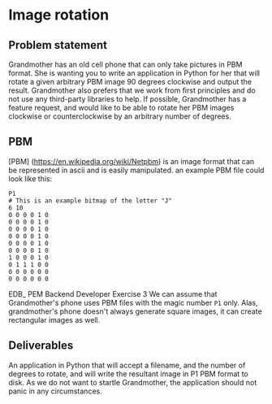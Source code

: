 # Image rotation
## Problem statement
Grandmother has an old cell phone that can only take pictures in PBM format. She is wanting
you to write an application in Python for her that will rotate a given arbitrary PBM image 90
degrees clockwise and output the result. Grandmother also prefers that we work from first
principles and do not use any third-party libraries to help.
If possible, Grandmother has a feature request, and would like to be able to rotate her PBM
images clockwise or counterclockwise by an arbitrary number of degrees.
## PBM
[PBM] (https://en.wikipedia.org/wiki/Netpbm) is an image format that can be represented in
ascii and is easily manipulated.
an example PBM file could look like this:
```
P1
# This is an example bitmap of the letter "J"
6 10
0 0 0 0 1 0
0 0 0 0 1 0
0 0 0 0 1 0
0 0 0 0 1 0
0 0 0 0 1 0
0 0 0 0 1 0
1 0 0 0 1 0
0 1 1 1 0 0
0 0 0 0 0 0
0 0 0 0 0 0
```

EDB_ PEM Backend Developer Exercise 3
We can assume that Grandmother's phone uses PBM files with the magic number `P1`
only. Alas, grandmother's phone doesn't always generate square images, it can create
rectangular images as well.
## Deliverables
An application in Python that will accept a filename, and the number of degrees to rotate, and
will write the resultant image in P1 PBM format to disk. As we do not want to startle
Grandmother, the application should not panic in any circumstances.